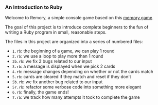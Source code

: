 ### An Introduction to Ruby

Welcome to Remory, a simple console game based on this [memory game](http://www.amazon.com/Hasbro-4263-Original-Memory/dp/B00000IWDD).

The goal of this project is to introduce complete beginners to the fun of writing a Ruby program in small, reasonable steps.

The files in this project are organized into a series of numbered files:

- `1.rb`: the beginning of a game, we can play 1 round
- `2.rb`: we use a loop to play more than 1 round
- `2b.rb`: we fix 2 bugs related to our input
- `3.rb`: a message is displayed when we pick 2 cards 
- `4.rb`: message changes depending on whether or not the cards match
- `5.rb`: cards are cleared if they match and reset if they don't
- `5b.rb`: we fix another bug related to our input
- `5r.rb`: refactor some verbose code into something more elegant
- `6.rb`: finally, the game ends!
- `7.rb`: we track how many attempts it took to complete the game

